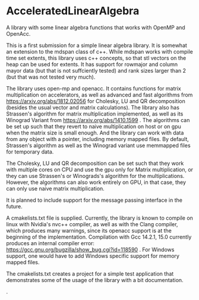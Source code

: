 # AcceleratedLinearAlgebra
A library with some linear algebra functions that works with OpenMP and OpenAcc.

This is a first submission for a simple linear algebra library. It is somewhat an extension to the mdspan class of c++.
While mdspan works with compile time set extents, this library uses c++ concepts, so that stl vectors on the heap can be used for extents.
It has support for rowmajor and column mayor data (but that is not suffciently tested) and rank sizes larger than 2 (but that was not tested very much).

The library uses open-mp and openacc. It contains functions for matrix multiplication on accelerators, as well as advanced and fast algorithms from https://arxiv.org/abs/1812.02056 for Cholesky, LU and QR decomposition (besides the usual vector and matrix calculations). The library also has Strassen's algorithm for matrix multiplication implemented, as well as its Winograd Variant from https://arxiv.org/abs/1410.1599 . The algorithms can be set up such that they revert to naive multiplication on host or on gpu when the matrix size is small enough. And the library can work with data from any object with a pointer, including memory mapped files. By default, Strassen's algorithm as well as the Winograd variant use memmapped files for temporary data.

The Cholesky, LU and QR decomposition can be set such that they work with multiple cores on CPU and use the gpu only for Matrix multiplication, or they can use Strassen's or Winograds's algorithm for the multiplications. However, the algorithms can also work entirely on GPU, in that case, they can only use naive matrix multiplication.

It is planned to include support for the message passing interface in the future.

A cmakelists.txt file is supplied. Currently, the library is known to compile on linux with Nvidia's nvc++ compiler, as well as with the Clang compiler, which produces many warnings, since its openacc support is at the beginning of the implementation. Compilation with Gcc 14.2.1, 15.0 currently produces an internal compiler error: https://gcc.gnu.org/bugzilla/show_bug.cgi?id=118590 . For Windows support, one would have to add Windows specific support for memory mapped files. 

The cmakelists.txt creates a project for a simple test application that demonstrates some of the usage of the library with a bit documentation.



.

